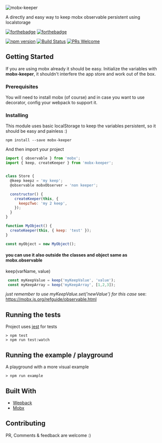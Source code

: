 ![mobx-keeper](https://image.ibb.co/fL1zew/KEEPER_logo.png)

A directly and easy way to keep mobx observable persistent using localstorage

[![forthebadge](http://forthebadge.com/images/badges/check-it-out.svg)](http://forthebadge.com)
[![forthebadge](http://forthebadge.com/images/badges/uses-js.svg)](http://forthebadge.com)

[![npm version](https://badge.fury.io/js/mobx-keeper.svg)](https://badge.fury.io/js/mobx-keeper)
[![Build Status](https://travis-ci.org/gplopes/mobx-keeper.svg?branch=master)](https://travis-ci.org/gplopes/mobx-keeper)
[![PRs Welcome](https://img.shields.io/badge/PRs-welcome-brightgreen.svg?style=shields)](http://makeapullrequest.com)



## Getting Started

If you are using mobx already it should be easy. Initialize the variables with **mobx-keeper**, it shouldn't interfere the app store and work out of the box.

### Prerequisites

You will need to install mobx (of course) and in case you want to use decorator, config your webpack to support it.

### Installing

This module uses basic localStorage to keep the variables persistent, so it should be easy and painless :)


```
npm install --save mobx-keeper
```

And then import your project

```js
import { observable } from 'mobx';
import { keep, createKeeper } from 'mobx-keeper';


class Store {
  @keep keepz = 'my keep';
  @observable mobxObserver = 'non keeper';

  constructor() {
    createKeeper(this, {
      keepzTwo: 'my 2 keep',
    });
  }
}
```

```js
function MyObject() {
  createKeeper(this, { keep: 'test' });
}

const myObject = new MyObject();
```

#### you can use it also outside the classes and object same as mobx.observable

keep(varName, value)

```js
 const myKeepValue = keep('myKeepValue', 'value');
 const myKeepArray = keep('myKeepArray', [1,2,3]);
```

*just remember to use myKeepValue.set('newValue') for this case* see: https://mobx.js.org/refguide/observable.html


## Running the tests

Project uses [jest](https://facebook.github.io/jest/) for tests

```
> npm test
> npm run test:watch
```

## Running the example / playground

A playground with a more visual example

```
> npm run example
```

## Built With

* [Wepback](https://github.com/webpack/webpack)
* [Mobx](https://mobx.js.org/)

## Contributing

PR, Comments & feedback are welcome :)


